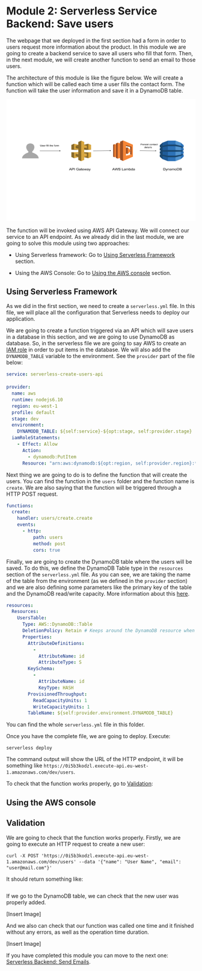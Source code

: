 # Module 2: Serverless Service Backend: Save users

The webpage that we deployed in the first section had a form in order to users request more information about the product. In this module we are going to create a backend service to save all users who fill that form. Then, in the next module, we will create another function to send an email to those users.

The architecture of this module is like the figure below. We will create a function which will be called each time a user fills the contact form. The function will take the user information and save it in a DynamoDB table.

![Service Architecture](./images/backend_service_dynamo.png)

The function will be invoked using AWS API Gateway. We will connect our service to an API endpoint. As we already did in the last module, we are going to solve this module using two approaches:

* Using Serverless framework: Go to [Using Serverless Framework](#using-serverless-framework) section.

* Using the AWS Console: Go to [Using the AWS console](#using-the-aws-console) section.

## Using Serverless Framework

As we did in the first section, we need to create a `serverless.yml` file. In this file, we will place all the configuration that Serverless needs to deploy our application.

We are going to create a function triggered via an API which will save users in a database in this section, and we are going to use DynamoDB as database. So, in the serverless file we are going to say AWS to create an [IAM role](https://docs.aws.amazon.com/IAM/latest/UserGuide/id_roles.html) in order to put items in the database. We will also add the `DYNAMODB_TABLE` variable to the environment. See the `provider` part of the file below:

```yaml
service: serverless-create-users-api

provider:
  name: aws
  runtime: nodejs6.10
  region: eu-west-1
  profile: default
  stage: dev
  environment:
    DYNAMODB_TABLE: ${self:service}-${opt:stage, self:provider.stage}
  iamRoleStatements:
    - Effect: Allow
      Action:
        - dynamodb:PutItem
      Resource: "arn:aws:dynamodb:${opt:region, self:provider.region}:*:table/${self:provider.environment.DYNAMODB_TABLE}"
```

Next thing we are going to do is to define the function that will create the users. You can find the function in the `users` folder and the function name is `create`. We are also saying that the function will be triggered through a HTTP POST request.

```yaml
functions:
  create:
    handler: users/create.create
    events:
      - http:
          path: users
          method: post
          cors: true
```

Finally, we are going to create the DynamoDB table where the users will be saved. To do this, we define the DynamoDB Table type in the `resources` section of the `serverless.yml` file. As you can see, we are taking the name of the table from the environment (as we defined in the `provider` section) and we are also defining some parameters like the primary key of the table and the DynamoDB read/write capacity. More information about this [here](https://docs.aws.amazon.com/amazondynamodb/latest/developerguide/HowItWorks.ProvisionedThroughput.html).

```yaml
resources:
  Resources:
    UsersTable:
      Type: AWS::DynamoDB::Table
      DeletionPolicy: Retain # Keeps around the DynamoDB resource when we redeploy/destroy
      Properties:
        AttributeDefinitions:
          -
            AttributeName: id
            AttributeType: S
        KeySchema:
          -
            AttributeName: id
            KeyType: HASH
        ProvisionedThroughput:
          ReadCapacityUnits: 1
          WriteCapacityUnits: 1
        TableName: ${self:provider.environment.DYNAMODB_TABLE}

```

You can find the whole `serverless.yml` file in this folder.

Once you have the complete file, we are going to deploy. Execute:

```
serverless deploy
```

The command output will show the URL of the HTTP endpoint, it will be something like `https://0i5b3kodzl.execute-api.eu-west-1.amazonaws.com/dev/users`.

To check that the function works properly, go to [Validation](#validation):


## Using the AWS console

## Validation

We are going to check that the function works properly. Firstly, we are going to execute an HTTP request to create a new user:

```
curl -X POST 'https://0i5b3kodzl.execute-api.eu-west-1.amazonaws.com/dev/users' --data '{"name": "User Name", "email": "user@mail.com"}'
```

It should return something like:

```
```

If we go to the DynamoDB table, we can check that the new user was properly added.

[Insert Image]

And we also can check that our function was called one time and it finished without any errors, as well as the operation time duration.

[Insert Image]

If you have completed this module you can move to the next one: [Serverless Backend: Send Emails](../3-serverless-backend-send-emails).
